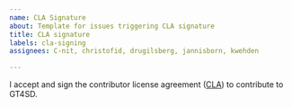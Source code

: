 ```yaml
---
name: CLA Signature
about: Template for issues triggering CLA signature
title: CLA signature
labels: cla-signing
assignees: C-nit, christofid, drugilsberg, jannisborn, kwehden

---
```


I accept and sign the contributor license agreement ([CLA](../../CONTRIBUTING.md#contributor-license-agreement)) to contribute to GT4SD.

